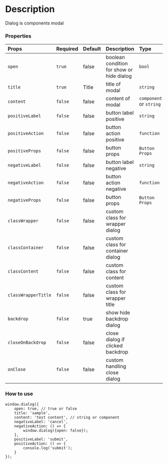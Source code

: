 # Description

Dialog is components modal

### Properties
| Props       | Required | Default |  Description | Type |
| :---        | :---     | :---        | :---         |:---  |
| `open`      | `true`   | false       | boolean condition for show or hide dialog | `bool` |
| `title`     | `true`   | Title       | title of modal | `string` |
| `content`   | `false`  | false       | content of modal | `component` or `string` |
| `positiveLabel`   | `false`  | false | button label positive | `string` |
| `positiveAction`  | `false`  | false | button action positive | `function` |
| `positiveProps`   | `false`  | false | button props | `Button Props` |
| `negativeLabel`   | `false`  | false | button label negative | `string` |
| `negativeAction`  | `false`  | false | button action negative | `function` |
| `negativeProps`   | `false`  | false | button props | `Button Props` |
| `classWrapper`    | `false`  | false | custom class for wrapper dialog |    
| `classContainer`    | `false`  | false | custom class for container dialog |  
| `classContent`    | `false`  | false | custom class for content |   
| `classWrapperTitle`    | `false`  | false | custom class for wrapper title |   
| `backdrop`    | `false`  | true | show hide backdrop dialog |   
| `closeOnBackdrop`    | `false`  | false | close dialog if clicked backdrop |   
| `onClose`    | `false`  | false | custom handling close dialog |   


### How to use
```
window.dialog({
    open: true, // true or false
    title: 'sample',
    content: 'test content', // string or component
    negativeLabel: 'cancel',
    negativeAction: () => {
        window.dialog({open: false});
    },
    positiveLabel: 'submit',
    positiveAction: () => {
        console.log('submit');
    }
});
```

